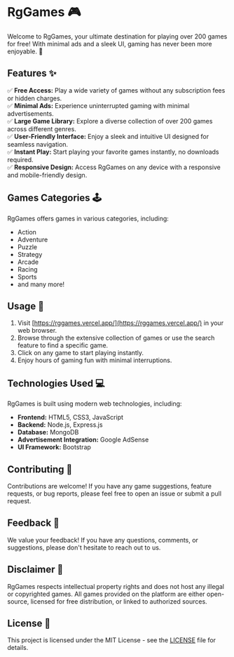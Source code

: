# RgGames 🎮

Welcome to RgGames, your ultimate destination for playing over 200 games for free! With minimal ads and a sleek UI, gaming has never been more enjoyable. 🚀

## Features ✨

✅ **Free Access:** Play a wide variety of games without any subscription fees or hidden charges.  
✅ **Minimal Ads:** Experience uninterrupted gaming with minimal advertisements.  
✅ **Large Game Library:** Explore a diverse collection of over 200 games across different genres.  
✅ **User-Friendly Interface:** Enjoy a sleek and intuitive UI designed for seamless navigation.  
✅ **Instant Play:** Start playing your favorite games instantly, no downloads required.  
✅ **Responsive Design:** Access RgGames on any device with a responsive and mobile-friendly design.  

## Games Categories 🕹️

RgGames offers games in various categories, including:

- Action
- Adventure
- Puzzle
- Strategy
- Arcade
- Racing
- Sports
- and many more!

## Usage 🎯

1. Visit [https://rggames.vercel.app/](https://rggames.vercel.app/) in your web browser.
2. Browse through the extensive collection of games or use the search feature to find a specific game.
3. Click on any game to start playing instantly.
4. Enjoy hours of gaming fun with minimal interruptions.

## Technologies Used 💻

RgGames is built using modern web technologies, including:

- **Frontend:** HTML5, CSS3, JavaScript
- **Backend:** Node.js, Express.js
- **Database:** MongoDB
- **Advertisement Integration:** Google AdSense
- **UI Framework:** Bootstrap

## Contributing 🤝

Contributions are welcome! If you have any game suggestions, feature requests, or bug reports, please feel free to open an issue or submit a pull request.

## Feedback 📝

We value your feedback! If you have any questions, comments, or suggestions, please don't hesitate to reach out to us.

## Disclaimer 📣

RgGames respects intellectual property rights and does not host any illegal or copyrighted games. All games provided on the platform are either open-source, licensed for free distribution, or linked to authorized sources.

## License 📄

This project is licensed under the MIT License - see the [LICENSE](LICENSE) file for details.
